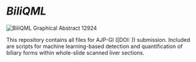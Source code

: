 # _BiliQML_

![BiliQML Graphical Abstract 12924](https://github.com/DominickHellen/BiliQML/assets/88243822/28705390-a6b4-4643-91ad-cb89535daa63)

This repository contains all files for AJP-GI ([DOI: )) submission. Included are scripts for machine learning-based detection and quantification of biliary forms within whole-slide scanned liver sections. 
